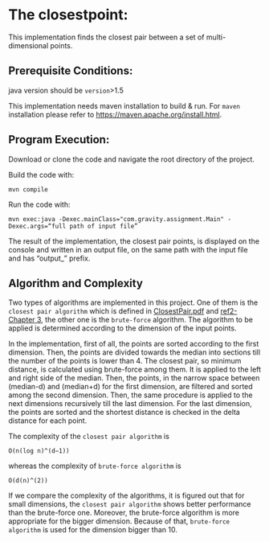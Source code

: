 # The closestpoint:
This implementation finds the closest pair between a set of multi-dimensional points.
## Prerequisite Conditions:
java version should be `version`>1.5

This implementation needs maven installation to build & run.  For `maven` installation please refer to https://maven.apache.org/install.html.
## Program Execution:
Download or clone the code and navigate the root directory of the project.

Build the code with:
```
mvn compile
```
Run the code with:
```
mvn exec:java -Dexec.mainClass="com.gravity.assignment.Main" -Dexec.args=“full path of input file”
```
The result of the implementation, the closest pair points, is displayed on the console and written in an output file, on the same path with the input file and has “output_” prefix.  
## Algorithm and Complexity
Two types of algorithms are implemented in this project. One of them is the `closest pair algorithm` which is defined in [ClosestPair.pdf](https://www.cs.ucsb.edu/~suri/cs235/ClosestPair.pdf) and [ref2-Chapter 3](http://citeseerx.ist.psu.edu/viewdoc/download?doi=10.1.1.366.9611&rep=rep1&type=pdf), the other one is the `brute-force` algorithm. The algorithm to be applied is determined according to the dimension of the input points. 

In the implementation, first of all, the points are sorted according to the first dimension. Then, the points are divided towards the median into sections till the number of the points is lower than 4. The closest pair, so minimum distance, is calculated using brute-force among them. It is applied to the left and right side of the median. Then, the points, in the narrow space between (median-d) and (median+d) for the first dimension, are filtered and sorted among the second dimension. Then, the same procedure is applied to the next dimensions recursively till the last dimension. For the  last dimension, the points are sorted and the shortest distance is checked in the delta distance for each point. 

The complexity of the `closest pair algorithm` is
```
O(n(log n)^(d−1))
```
whereas the complexity of `brute-force algorithm` is
```
O(d(n)^(2))
```

If we compare the complexity of the algorithms, it is figured out that for small dimensions, the `closest pair algorithm` shows better performance than the brute-force one. Moreover, the brute-force algorithm is more appropriate for the bigger dimension. Because of that,   `brute-force algorithm` is used for the dimension bigger than 10. 
